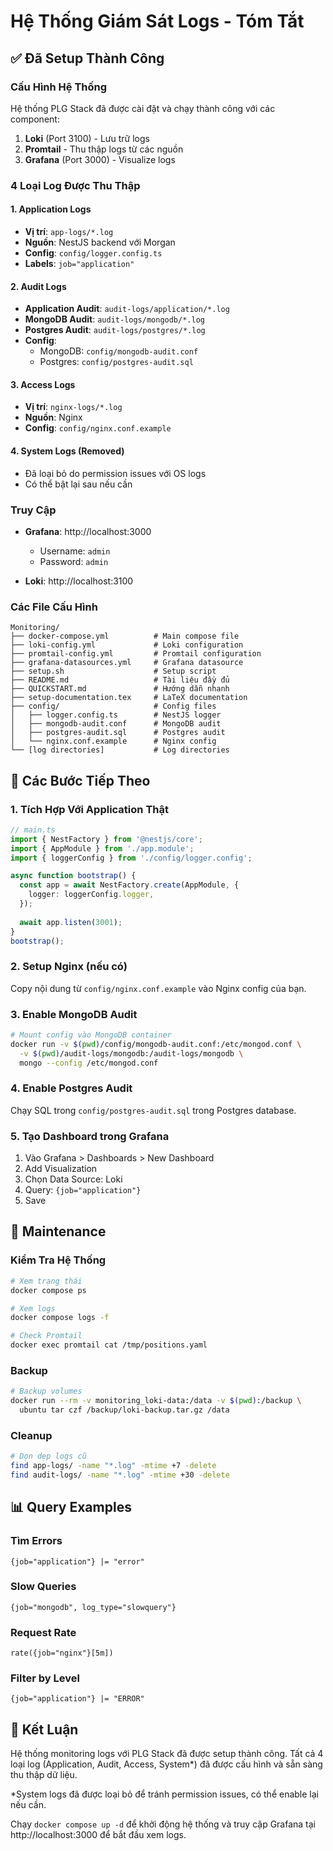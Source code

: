 # Hệ Thống Giám Sát Logs - Tóm Tắt

## ✅ Đã Setup Thành Công

### Cấu Hình Hệ Thống

Hệ thống PLG Stack đã được cài đặt và chạy thành công với các component:

1. **Loki** (Port 3100) - Lưu trữ logs
2. **Promtail** - Thu thập logs từ các nguồn
3. **Grafana** (Port 3000) - Visualize logs

### 4 Loại Log Được Thu Thập

#### 1. Application Logs
- **Vị trí**: `app-logs/*.log`
- **Nguồn**: NestJS backend với Morgan
- **Config**: `config/logger.config.ts`
- **Labels**: `job="application"`

#### 2. Audit Logs
- **Application Audit**: `audit-logs/application/*.log`
- **MongoDB Audit**: `audit-logs/mongodb/*.log`
- **Postgres Audit**: `audit-logs/postgres/*.log`
- **Config**: 
  - MongoDB: `config/mongodb-audit.conf`
  - Postgres: `config/postgres-audit.sql`

#### 3. Access Logs
- **Vị trí**: `nginx-logs/*.log`
- **Nguồn**: Nginx
- **Config**: `config/nginx.conf.example`

#### 4. System Logs (Removed)
- Đã loại bỏ do permission issues với OS logs
- Có thể bật lại sau nếu cần

### Truy Cập

- **Grafana**: http://localhost:3000
  - Username: `admin`
  - Password: `admin`

- **Loki**: http://localhost:3100

### Các File Cấu Hình

```
Monitoring/
├── docker-compose.yml          # Main compose file
├── loki-config.yml             # Loki configuration
├── promtail-config.yml         # Promtail configuration
├── grafana-datasources.yml     # Grafana datasource
├── setup.sh                    # Setup script
├── README.md                   # Tài liệu đầy đủ
├── QUICKSTART.md               # Hướng dẫn nhanh
├── setup-documentation.tex     # LaTeX documentation
├── config/                     # Config files
│   ├── logger.config.ts        # NestJS logger
│   ├── mongodb-audit.conf      # MongoDB audit
│   ├── postgres-audit.sql      # Postgres audit
│   └── nginx.conf.example      # Nginx config
└── [log directories]           # Log directories
```

## 📝 Các Bước Tiếp Theo

### 1. Tích Hợp Với Application Thật

```typescript
// main.ts
import { NestFactory } from '@nestjs/core';
import { AppModule } from './app.module';
import { loggerConfig } from './config/logger.config';

async function bootstrap() {
  const app = await NestFactory.create(AppModule, {
    logger: loggerConfig.logger,
  });
  
  await app.listen(3001);
}
bootstrap();
```

### 2. Setup Nginx (nếu có)

Copy nội dung từ `config/nginx.conf.example` vào Nginx config của bạn.

### 3. Enable MongoDB Audit

```bash
# Mount config vào MongoDB container
docker run -v $(pwd)/config/mongodb-audit.conf:/etc/mongod.conf \
  -v $(pwd)/audit-logs/mongodb:/audit-logs/mongodb \
  mongo --config /etc/mongod.conf
```

### 4. Enable Postgres Audit

Chạy SQL trong `config/postgres-audit.sql` trong Postgres database.

### 5. Tạo Dashboard trong Grafana

1. Vào Grafana > Dashboards > New Dashboard
2. Add Visualization
3. Chọn Data Source: Loki
4. Query: `{job="application"}`
5. Save

## 🔧 Maintenance

### Kiểm Tra Hệ Thống

```bash
# Xem trạng thái
docker compose ps

# Xem logs
docker compose logs -f

# Check Promtail
docker exec promtail cat /tmp/positions.yaml
```

### Backup

```bash
# Backup volumes
docker run --rm -v monitoring_loki-data:/data -v $(pwd):/backup \
  ubuntu tar czf /backup/loki-backup.tar.gz /data
```

### Cleanup

```bash
# Dọn dẹp logs cũ
find app-logs/ -name "*.log" -mtime +7 -delete
find audit-logs/ -name "*.log" -mtime +30 -delete
```

## 📊 Query Examples

### Tìm Errors
```logql
{job="application"} |= "error"
```

### Slow Queries
```logql
{job="mongodb", log_type="slowquery"}
```

### Request Rate
```logql
rate({job="nginx"}[5m])
```

### Filter by Level
```logql
{job="application"} |= "ERROR"
```

## 🎯 Kết Luận

Hệ thống monitoring logs với PLG Stack đã được setup thành công. Tất cả 4 loại log (Application, Audit, Access, System*) đã được cấu hình và sẵn sàng thu thập dữ liệu.

*System logs đã được loại bỏ để tránh permission issues, có thể enable lại nếu cần.

Chạy `docker compose up -d` để khởi động hệ thống và truy cập Grafana tại http://localhost:3000 để bắt đầu xem logs.

